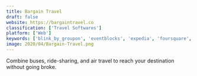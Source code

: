 ```yaml
---
title: Bargain Travel
draft: false 
website: https://bargaintravel.co
classification: ['Travel Softwares']
platform: ['Web']
keywords: ['blink_by_groupon', 'eventblocks', 'expedia', 'foursquare', 'google_flights', 'hrs_hotel_portal', 'leave_a_trace', 'scoretrip', 'skiplagged', 'skyscanner', 'travel_wiinkz', 'tripplannera', 'tripadvisor', 'wander', 'tripwolf', 'trivago']
image: 2020/04/Bargain-Travel.png
---
```

Combine buses, ride-sharing, and air travel to reach your destination without going broke.